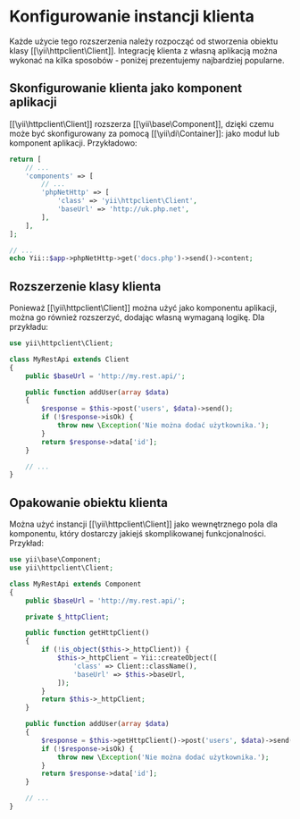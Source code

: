 Konfigurowanie instancji klienta
================================

Każde użycie tego rozszerzenia należy rozpocząć od stworzenia obiektu klasy [[\yii\httpclient\Client]]. Integrację 
klienta z własną aplikacją można wykonać na kilka sposobów - poniżej prezentujemy najbardziej popularne.


## Skonfigurowanie klienta jako komponent aplikacji

[[\yii\httpclient\Client]] rozszerza [[\yii\base\Component]], dzięki czemu może być skonfigurowany za pomocą 
[[\yii\di\Container]]: jako moduł lub komponent aplikacji. Przykładowo:

```php
return [
    // ...
    'components' => [
        // ...
        'phpNetHttp' => [
            'class' => 'yii\httpclient\Client',
            'baseUrl' => 'http://uk.php.net',
        ],
    ],
];

// ...
echo Yii::$app->phpNetHttp->get('docs.php')->send()->content;
```


## Rozszerzenie klasy klienta

Ponieważ [[\yii\httpclient\Client]] można użyć jako komponentu aplikacji, można go również rozszerzyć, dodając własną 
wymaganą logikę. Dla przykładu:

```php
use yii\httpclient\Client;

class MyRestApi extends Client
{
    public $baseUrl = 'http://my.rest.api/';

    public function addUser(array $data)
    {
        $response = $this->post('users', $data)->send();
        if (!$response->isOk) {
            throw new \Exception('Nie można dodać użytkownika.');
        }
        return $response->data['id'];
    }

    // ...
}
```


## Opakowanie obiektu klienta

Można użyć instancji [[\yii\httpclient\Client]] jako wewnętrznego pola dla komponentu, który dostarczy jakiejś 
skomplikowanej funkcjonalności. Przykład:

```php
use yii\base\Component;
use yii\httpclient\Client;

class MyRestApi extends Component
{
    public $baseUrl = 'http://my.rest.api/';

    private $_httpClient;

    public function getHttpClient()
    {
        if (!is_object($this->_httpClient)) {
            $this->_httpClient = Yii::createObject([
                'class' => Client::className(),
                'baseUrl' => $this->baseUrl,
            ]);
        }
        return $this->_httpClient;
    }

    public function addUser(array $data)
    {
        $response = $this->getHttpClient()->post('users', $data)->send();
        if (!$response->isOk) {
            throw new \Exception('Nie można dodać użytkownika.');
        }
        return $response->data['id'];
    }

    // ...
}
```
